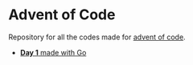 # Advent of Code

Repository for all the codes made for [advent of code](https://adventofcode.com).

- [**Day 1** made with Go](https://github.com/Jovem-Blood/aoc/blob/2023/day1/golang/main.go)
